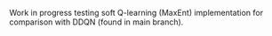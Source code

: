 Work in progress testing soft Q-learning (MaxEnt) implementation for comparison with DDQN (found in main branch).
